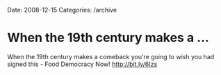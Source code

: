 Date: 2008-12-15
Categories: /archive

# When the 19th century makes a ...

When the 19th century makes a comeback you're going to wish you had signed this - Food Democracy Now! <a href="http://bit.ly/6Izs" rel="nofollow">http://bit.ly/6Izs</a>
